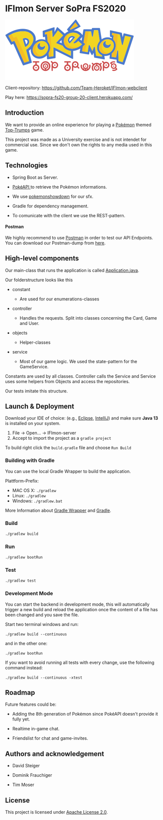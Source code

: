 # IFImon Server SoPra FS2020

![Pokémon Top Trumps](./logo.png)

Client-repository: https://github.com/Team-Heroket/IFImon-webclient

Play here: https://sopra-fs20-group-20-client.herokuapp.com/

## Introduction

We want to provide an online experience for playing a [Pokémon](https://en.wikipedia.org/wiki/Pok%C3%A9mon) themed [Top-Trumps](https://en.wikipedia.org/wiki/Top_Trumps) game.

This project was made as a University exercise and is not intendet for commercial use. Since we don't own the rights to any media used in this game.

## Technologies

- Spring Boot as Server.

- [PokéAPI ](https://pokeapi.co/) to retrieve the Pokémon informations.

- We use [pokemonshowdown](https://play.pokemonshowdown.com/audio/cries) for our sfx.

- Gradle for dependency management.

- To comunicate with the client we use the REST-pattern.

#### Postman

We highly recommend to use [Postman](https://www.getpostman.com) in order to test our API Endpoints. You can download our Postman-dump from [here](./postman_dump.json).

## High-level components

Our main-class that runs the application is called [Application.java](./src/main/java/ch/uzh/ifi/seal/soprafs20/Application.java).

Our folderstructure looks like this

- constant
  
  - Are used for our enumerations-classes

- controller
  
  - Handles the requests. Split into classes concerning the Card, Game and User.

- objects
  
  - Helper-classes

- service
  
  - Most of our game logic. We used the state-pattern for the GameService.

Constants are used by all classes. Controller calls the Service and Service uses some helpers from Objects and access the repositories.

Our tests imitate this structure.

## Launch & Deployment

Download your IDE of choice: (e.g., [Eclipse](http://www.eclipse.org/downloads/), [IntelliJ](https://www.jetbrains.com/idea/download/)) and make sure **Java 13** is installed on your system.

1. File -> Open... -> IFImon-server
2. Accept to import the project as a `gradle project`

To build right click the `build.gradle` file and choose `Run Build`

### Building with Gradle

You can use the local Gradle Wrapper to build the application.

Plattform-Prefix:

- MAC OS X: `./gradlew`
- Linux: `./gradlew`
- Windows: `./gradlew.bat`

More Information about [Gradle Wrapper](https://docs.gradle.org/current/userguide/gradle_wrapper.html) and [Gradle](https://gradle.org/docs/).

### Build

```bash
./gradlew build
```

### Run

```bash
./gradlew bootRun
```

### Test

```bash
./gradlew test
```

### Development Mode

You can start the backend in development mode, this will automatically trigger a new build and reload the application once the content of a file has been changed and you save the file.

Start two terminal windows and run:

`./gradlew build --continuous`

and in the other one:

`./gradlew bootRun`

If you want to avoid running all tests with every change, use the following command instead:

`./gradlew build --continuous -xtest`

## Roadmap

Future features could be:

- Adding the 8th generation of Pokémon since PokéAPI doesn't provide it fully yet.

- Realtime in-game chat.

- Friendslist for chat and game-invites.

## Authors and acknowledgement

- David Steiger
  
- Dominik Frauchiger
  
- Tim Moser

## License

This project is licensed under [Apache License 2.0](./blob/master/LICENSE).
